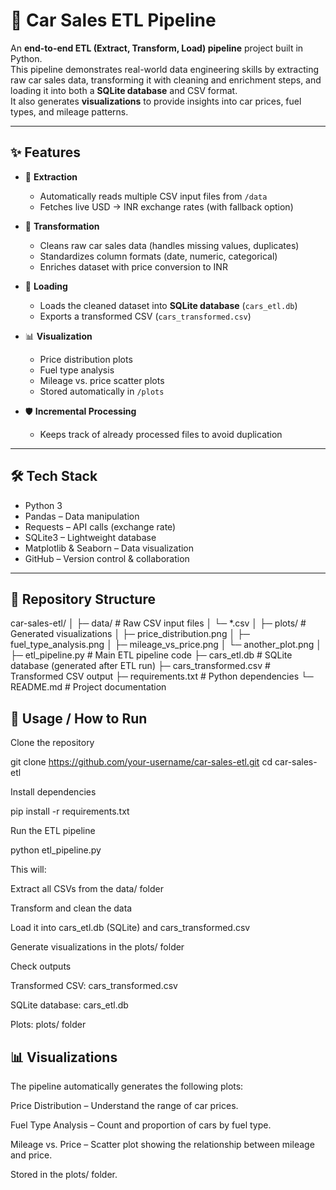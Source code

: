 ﻿# 🚗 Car Sales ETL Pipeline

An **end-to-end ETL (Extract, Transform, Load) pipeline** project built in Python.  
This pipeline demonstrates real-world data engineering skills by extracting raw car sales data, transforming it with cleaning and enrichment steps, and loading it into both a **SQLite database** and CSV format.  
It also generates **visualizations** to provide insights into car prices, fuel types, and mileage patterns.

---

## ✨ Features
- 🔄 **Extraction**
  - Automatically reads multiple CSV input files from `/data`
  - Fetches live USD → INR exchange rates (with fallback option)

- 🧹 **Transformation**
  - Cleans raw car sales data (handles missing values, duplicates)
  - Standardizes column formats (date, numeric, categorical)
  - Enriches dataset with price conversion to INR

- 💾 **Loading**
  - Loads the cleaned dataset into **SQLite database** (`cars_etl.db`)
  - Exports a transformed CSV (`cars_transformed.csv`)

- 📊 **Visualization**
  - Price distribution plots
  - Fuel type analysis
  - Mileage vs. price scatter plots
  - Stored automatically in `/plots`

- 🛡 **Incremental Processing**
  - Keeps track of already processed files to avoid duplication

---

## 🛠 Tech Stack
- Python 3  
- Pandas – Data manipulation  
- Requests – API calls (exchange rate)  
- SQLite3 – Lightweight database  
- Matplotlib & Seaborn – Data visualization  
- GitHub – Version control & collaboration  

---

## 📂 Repository Structure
car-sales-etl/
│
├─ data/                  # Raw CSV input files
│   └─ *.csv
│
├─ plots/                 # Generated visualizations
│   ├─ price_distribution.png
│   ├─ fuel_type_analysis.png
│   ├─ mileage_vs_price.png
│   └─ another_plot.png
│
├─ etl_pipeline.py        # Main ETL pipeline code
├─ cars_etl.db            # SQLite database (generated after ETL run)
├─ cars_transformed.csv   # Transformed CSV output
├─ requirements.txt       # Python dependencies
└─ README.md              # Project documentation

## 🚀 Usage / How to Run

Clone the repository

git clone https://github.com/your-username/car-sales-etl.git
cd car-sales-etl


Install dependencies

pip install -r requirements.txt


Run the ETL pipeline

python etl_pipeline.py


This will:

Extract all CSVs from the data/ folder

Transform and clean the data

Load it into cars_etl.db (SQLite) and cars_transformed.csv

Generate visualizations in the plots/ folder

Check outputs

Transformed CSV: cars_transformed.csv

SQLite database: cars_etl.db

Plots: plots/ folder

## 📊 Visualizations

The pipeline automatically generates the following plots:

Price Distribution – Understand the range of car prices.

Fuel Type Analysis – Count and proportion of cars by fuel type.

Mileage vs. Price – Scatter plot showing the relationship between mileage and price.

Stored in the plots/ folder.


